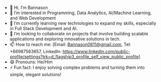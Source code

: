 - 👋 Hi, I’m Bannason
- 👀 I’m interested in Programming, Data Analytics, AI/Machine Learning, and Web Development
- 🌱 I’m currently learning new technologies to expand my skills, especially in Full Stack Development and AI.
- 💞️ I’m looking to collaborate on projects that involve building scalable applications and exploring innovative solutions in tech.
- 📫 How to reach me: [Email: Bannason0811@gmail.com, Tel: +66987563657, LinkedIn: https://www.linkedin.com/public-profile/settings?trk=d_flagship3_profile_self_view_public_profile]
- 😄 Pronouns: He/Him
- ⚡ Fun fact: I enjoy solving complex problems and turning them into simple, elegant solutions!

<!---
NuengBannasonTho/NuengBannasonTho is a ✨ special ✨ repository because its `README.md` (this file) appears on your GitHub profile.
You can click the Preview link to take a look at your changes.
--->
